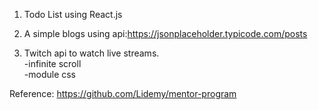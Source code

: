 
1. Todo List using React.js

2. A simple blogs using api:https://jsonplaceholder.typicode.com/posts

3. Twitch api to watch live streams. <br>
-infinite scroll <br>
-module css<br>




Reference: https://github.com/Lidemy/mentor-program
